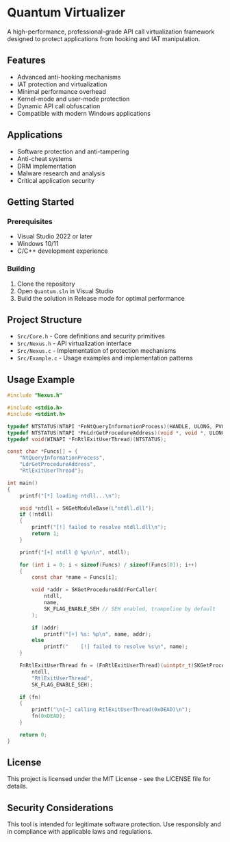 # Quantum Virtualizer

A high-performance, professional-grade API call virtualization framework designed to protect applications from hooking and IAT manipulation.

## Features

- Advanced anti-hooking mechanisms
- IAT protection and virtualization
- Minimal performance overhead
- Kernel-mode and user-mode protection
- Dynamic API call obfuscation
- Compatible with modern Windows applications

## Applications

- Software protection and anti-tampering
- Anti-cheat systems
- DRM implementation
- Malware research and analysis
- Critical application security

## Getting Started

### Prerequisites

- Visual Studio 2022 or later
- Windows 10/11
- C/C++ development experience

### Building

1. Clone the repository
2. Open `Quantum.sln` in Visual Studio
3. Build the solution in Release mode for optimal performance

## Project Structure

- `Src/Core.h` - Core definitions and security primitives
- `Src/Nexus.h` - API virtualization interface
- `Src/Nexus.c` - Implementation of protection mechanisms
- `Src/Example.c` - Usage examples and implementation patterns

## Usage Example

```c
#include "Nexus.h"

#include <stdio.h>
#include <stdint.h>

typedef NTSTATUS(NTAPI *FnNtQueryInformationProcess)(HANDLE, ULONG, PVOID, ULONG, PULONG);
typedef NTSTATUS(NTAPI *FnLdrGetProcedureAddress)(void *, void *, ULONG, void **);
typedef void(WINAPI *FnRtlExitUserThread)(NTSTATUS);

const char *Funcs[] = {
    "NtQueryInformationProcess",
    "LdrGetProcedureAddress",
    "RtlExitUserThread"};

int main()
{
    printf("[*] loading ntdll...\n");

    void *ntdll = SKGetModuleBase(L"ntdll.dll");
    if (!ntdll)
    {
        printf("[!] failed to resolve ntdll.dll\n");
        return 1;
    }

    printf("[+] ntdll @ %p\n\n", ntdll);

    for (int i = 0; i < sizeof(Funcs) / sizeof(Funcs[0]); i++)
    {
        const char *name = Funcs[i];

        void *addr = SKGetProcedureAddrForCaller(
            ntdll,
            name,
            SK_FLAG_ENABLE_SEH // SEH enabled, trampoline by default
        );

        if (addr)
            printf("[+] %s: %p\n", name, addr);
        else
            printf("    [!] failed to resolve %s\n", name);
    }

    FnRtlExitUserThread fn = (FnRtlExitUserThread)(uintptr_t)SKGetProcedureAddrForCaller(
        ntdll,
        "RtlExitUserThread",
        SK_FLAG_ENABLE_SEH);

    if (fn)
    {
        printf("\n[~] calling RtlExitUserThread(0xDEAD)\n");
        fn(0xDEAD);
    }

    return 0;
}
```

## License

This project is licensed under the MIT License - see the LICENSE file for details.

## Security Considerations

This tool is intended for legitimate software protection. Use responsibly and in compliance with applicable laws and regulations.
